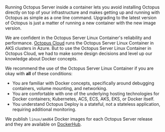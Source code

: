 Running Octopus Server inside a container lets you avoid installing Octopus directly on top of your infrastructure and makes getting up and running with Octopus as simple as a one line command. Upgrading to the latest version of Octopus is just a matter of running a new container with the new image version. 

We are confident in the Octopus Server Linux Container's reliability and performance. [Octopus Cloud](/docs/octopus-cloud/index.md) runs the Octopus Server Linux Container in AKS clusters in Azure.  But to use the Octopus Server Linux Container in Octopus Cloud, we had to make some design decisions and level up our knowledge about Docker concepts.  

We recommend the use of the Octopus Server Linux Container if you are okay with **all** of these conditions:

- You are familiar with Docker concepts, specifically around debugging containers, volume mounting, and networking.
- You are comfortable with one of the underlying hosting technologies for Docker containers; Kubernetes, ACS, ECS, AKS, EKS, or Docker itself.
- You understand Octopus Deploy is a stateful, not a stateless application, requiring additional monitoring.

We publish `linux/amd64` Docker images for each Octopus Server release and they are available on [DockerHub](https://hub.docker.com/r/octopusdeploy/).
